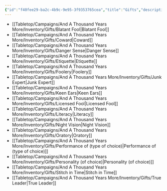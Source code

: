 ```yaml
---
{"id":"f40fee29-ba2c-4b9c-9e95-3f9353765cea","title":"Gifts","description":"Inventory - Gifts","publish":true,"date_created":"Tuesday, April 2nd 2024, 6:12:49 pm","date_modified":"Tuesday, April 9th 2024, 8:36:51 pm","path":"Tabletop/Campaigns/And A Thousand Years More/Inventory/Gifts/index.md","permalink":"/tabletop/campaigns/and-a-thousand-years-more/inventory/gifts/index/","PassFrontmatter":true}
---
```



- [[Tabletop/Campaigns/And A Thousand Years More/Inventory/Gifts/Blatant Fool\|Blatant Fool]]
- [[Tabletop/Campaigns/And A Thousand Years More/Inventory/Gifts/Coward\|Coward]]
- [[Tabletop/Campaigns/And A Thousand Years More/Inventory/Gifts/Danger Sense\|Danger Sense]]
- [[Tabletop/Campaigns/And A Thousand Years More/Inventory/Gifts/Etiquette\|Etiquette]]
- [[Tabletop/Campaigns/And A Thousand Years More/Inventory/Gifts/Foolery\|Foolery]]
- [[Tabletop/Campaigns/And A Thousand Years More/Inventory/Gifts/Junk Expert\|Junk Expert]]
- [[Tabletop/Campaigns/And A Thousand Years More/Inventory/Gifts/Keen Ears\|Keen Ears]]
- [[Tabletop/Campaigns/And A Thousand Years More/Inventory/Gifts/Licensed Fool\|Licensed Fool]]
- [[Tabletop/Campaigns/And A Thousand Years More/Inventory/Gifts/Literacy\|Literacy]]
- [[Tabletop/Campaigns/And A Thousand Years More/Inventory/Gifts/Night Vision\|Night Vision]]
- [[Tabletop/Campaigns/And A Thousand Years More/Inventory/Gifts/Oratory\|Oratory]]
- [[Tabletop/Campaigns/And A Thousand Years More/Inventory/Gifts/Performance of (type of choice)\|Performance of (type of choice)]]
- [[Tabletop/Campaigns/And A Thousand Years More/Inventory/Gifts/Personality (of choice)\|Personality (of choice)]]
- [[Tabletop/Campaigns/And A Thousand Years More/Inventory/Gifts/Stitch in Time\|Stitch in Time]]
- [[Tabletop/Campaigns/And A Thousand Years More/Inventory/Gifts/True Leader\|True Leader]]

